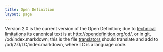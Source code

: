 ```yaml
---
title: Open Definition
layout: page
---
```


Version 2.0 is the current version of the Open Definition; due to [technical limitations](https://github.com/okfn/opendefinition/issues/63) its canonical text is at <http://opendefinition.org/od/>, or in [git](https://github.com/okfn/opendefinition), /od/index.markdown; this is the file [translators](http://opendefinition.org/participate/#translation) should translate and add to /od/2.0/LC/index.markdown, where LC is a language code.
